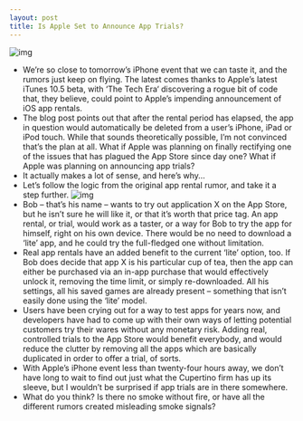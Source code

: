 ```yaml
---
layout: post
title: Is Apple Set to Announce App Trials?
---
```

![img](http://media.idownloadblog.com/wp-content/uploads/2011/06/App-Store-Icon.jpeg)
* We’re so close to tomorrow’s iPhone event that we can taste it, and the rumors just keep on flying. The latest comes thanks to Apple’s latest iTunes 10.5 beta, with ‘The Tech Era‘ discovering a rogue bit of code that, they believe, could point to Apple’s impending announcement of iOS app rentals.
* The blog post points out that after the rental period has elapsed, the app in question would automatically be deleted from a user’s iPhone, iPad or iPod touch. While that sounds theoretically possible, I’m not convinced that’s the plan at all. What if Apple was planning on finally rectifying one of the issues that has plagued the App Store since day one? What if Apple was planning on announcing app trials?
* It actually makes a lot of sense, and here’s why…
* Let’s follow the logic from the original app rental rumor, and take it a step further.
![img](http://media.idownloadblog.com/wp-content/uploads/2011/10/itunescode.png)
* Bob – that’s his name – wants to try out application X on the App Store, but he isn’t sure he will like it, or that it’s worth that price tag. An app rental, or trial, would work as a taster, or a way for Bob to try the app for himself, right on his own device. There would be no need to download a ‘lite’ app, and he could try the full-fledged one without limitation.
* Real app rentals have an added benefit to the current ‘lite’ option, too. If Bob does decide that app X is his particular cup of tea, then the app can either be purchased via an in-app purchase that would effectively unlock it, removing the time limit, or simply re-downloaded. All his settings, all his saved games are already present – something that isn’t easily done using the ‘lite’ model.
* Users have been crying out for a way to test apps for years now, and developers have had to come up with their own ways of letting potential customers try their wares without any monetary risk. Adding real, controlled trials to the App Store would benefit everybody, and would reduce the clutter by removing all the apps which are basically duplicated in order to offer a trial, of sorts.
* With Apple’s iPhone event less than twenty-four hours away, we don’t have long to wait to find out just what the Cupertino firm has up its sleeve, but I wouldn’t be surprised if app trials are in there somewhere.
* What do you think? Is there no smoke without fire, or have all the different rumors created misleading smoke signals?

